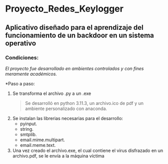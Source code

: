 # Proyecto_Redes_Keylogger

## Aplicativo diseñado para el aprendizaje del funcionamiento de un backdoor en un sistema operativo

### Condiciones:
*El proyecto fue desarrollado en ambientes controlados y con fines meramente académicos.*

*Paso a paso:
1. Se transforma el archivo .py a un .exe
   > Se desarrolló en python 3.11.3, un archivo.ico de pdf y un ambiente personalizado con anaconda.
2. Se instalan las librerias necesarias para el desarrollo:
	- pyinput.
	- string.
	- smtplib.
	- email.mime.multipart.
	- email.meme.text.
3. Una vez creado el archivo.exe, el cual contiene el virus disfrazado en un archivo.pdf, se le envía a la máquina víctima

###
###
